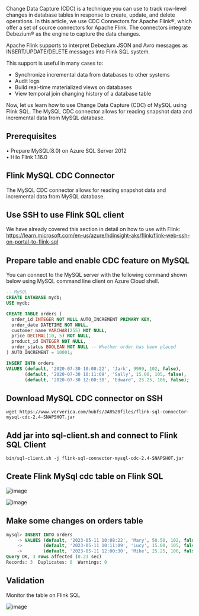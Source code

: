 Change Data Capture (CDC) is a technique you can use to track row-level changes in database tables in response to create, update, and delete operations. In this article, we use CDC Connectors for Apache Flink®, which offer a set of source connectors for Apache Flink. The connectors integrate Debezium® as the engine to capture the data changes.

Apache Flink supports to interpret Debezium JSON and Avro messages as INSERT/UPDATE/DELETE messages into Flink SQL system.

This support is useful in many cases to:
- Synchronize incremental data from databases to other systems
- Audit logs
- Build real-time materialized views on databases
- View temporal join changing history of a database table

Now, let us learn how to use Change Data Capture (CDC) of MySQL using Flink SQL. The MySQL CDC connector allows for reading snapshot data and incremental data from MySQL database.

## Prerequisites
•	Prepare MySQL(8.0) on Azure SQL Server 2012 <br>
•	Hilo Flink 1.16.0

## Flink MySQL CDC Connector

The MySQL CDC connector allows for reading snapshot data and incremental data from MySQL database. 

## Use SSH to use Flink SQL client
We have already covered this section in detail on how to use with Flink:
https://learn.microsoft.com/en-us/azure/hdinsight-aks/flink/flink-web-ssh-on-portal-to-flink-sql

## Prepare table and enable CDC feature on MySQL
You can connect to the MySQL server with the following command shown below using MySQL command line client on Azure Cloud shell.

``` sql
-- MySQL
CREATE DATABASE mydb;
USE mydb;

CREATE TABLE orders (
  order_id INTEGER NOT NULL AUTO_INCREMENT PRIMARY KEY,
  order_date DATETIME NOT NULL,
  customer_name VARCHAR(255) NOT NULL,
  price DECIMAL(10, 5) NOT NULL,
  product_id INTEGER NOT NULL,
  order_status BOOLEAN NOT NULL -- Whether order has been placed
) AUTO_INCREMENT = 10001;

INSERT INTO orders
VALUES (default, '2020-07-30 10:08:22', 'Jark', 9999, 102, false),
       (default, '2020-07-30 10:11:09', 'Sally', 15.00, 105, false),
       (default, '2020-07-30 12:00:30', 'Edward', 25.25, 106, false);
```

## Download MySQL CDC connector on SSH

```
wget https://www.ververica.com/hubfs/JAR%20files/flink-sql-connector-mysql-cdc-2.4-SNAPSHOT.jar
```

## Add jar into sql-client.sh and connect to Flink SQL Client

```
bin/sql-client.sh -j flink-sql-connector-mysql-cdc-2.4-SNAPSHOT.jar
```

## Create Flink MySql cdc table on Flink SQL

![image](https://github.com/Guodong-Wang-prog/hdinsight-aks/assets/60081730/63c7cb8c-f86c-4e58-bf73-3f0af3716030)

![image](https://github.com/Guodong-Wang-prog/hdinsight-aks/assets/60081730/94af656a-f579-4851-a0b0-12fb2396d876)

## Make some changes on orders table

```sql
mysql> INSERT INTO orders
    -> VALUES (default, '2023-05-11 10:08:22', 'Mary', 50.50, 102, false),
    ->        (default, '2023-05-11 10:11:09', 'Lucy', 15.00, 105, false),
    ->        (default, '2023-05-11 12:00:30', 'Mike', 25.25, 106, false);
Query OK, 3 rows affected (0.23 sec)
Records: 3  Duplicates: 0  Warnings: 0
```

## Validation
Monitor the table on Flink SQL

![image](https://github.com/Guodong-Wang-prog/hdinsight-aks/assets/60081730/17b8383a-eff2-427e-9f18-652e5d66fd42)




